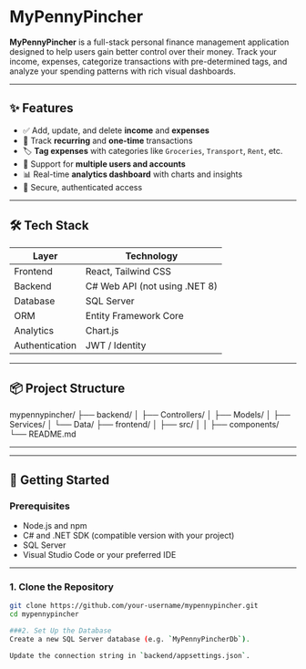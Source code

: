 # MyPennyPincher

**MyPennyPincher** is a full-stack personal finance management application designed to help users gain better control over their money. Track your income, expenses, categorize transactions with pre-determined tags, and analyze your spending patterns with rich visual dashboards.

---

## ✨ Features

- ✅ Add, update, and delete **income** and **expenses**
- 🔁 Track **recurring** and **one-time** transactions
- 🏷️ **Tag expenses** with categories like `Groceries`, `Transport`, `Rent`, etc.
- 👥 Support for **multiple users and accounts**
- 📊 Real-time **analytics dashboard** with charts and insights
- 🔐 Secure, authenticated access

---

## 🛠️ Tech Stack

| Layer        | Technology              |
|--------------|--------------------------|
| Frontend     | React, Tailwind CSS       |
| Backend      | C# Web API (not using .NET 8) |
| Database     | SQL Server                |
| ORM          | Entity Framework Core     |
| Analytics    | Chart.js      |
| Authentication | JWT / Identity           |

---

## 📦 Project Structure
mypennypincher/
├── backend/
│ ├── Controllers/
│ ├── Models/
│ ├── Services/
│ └── Data/
├── frontend/
│ ├── src/
│ │ ├── components/
└── README.md

---

---

## 🚀 Getting Started

### Prerequisites

- Node.js and npm
- C# and .NET SDK (compatible version with your project)
- SQL Server
- Visual Studio Code or your preferred IDE

---

### 1. Clone the Repository

```bash
git clone https://github.com/your-username/mypennypincher.git
cd mypennypincher

###2. Set Up the Database
Create a new SQL Server database (e.g. `MyPennyPincherDb`).

Update the connection string in `backend/appsettings.json`.
